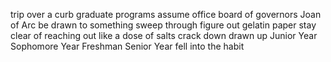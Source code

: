 trip over a curb
graduate programs
assume office
board of governors
Joan of Arc
be drawn to something
sweep through
figure out
gelatin paper
stay clear of
reaching out
like a dose of salts
crack down
drawn up
Junior Year
Sophomore Year
Freshman
Senior Year
fell into the habit



